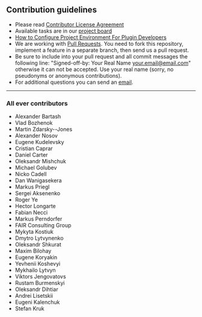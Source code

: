 ## Contribution guidelines

* Please read [Contributor License Agreement](http://developercertificate.org)
* Available tasks are in our [project board](https://github.com/epam/sap-commerce-intellij-idea-plugin/projects/1) 
* [How to Configure Project Environment For Plugin Developers](https://www.jetbrains.org/intellij/sdk/docs/basics/getting_started/setting_up_environment.html)
* We are working with [Pull Requests](https://help.github.com/articles/about-pull-requests/). You need to fork this repository, implement a feature in a separate branch, then send us a pull request.
* Be sure to include into your pull request and all commit messages the following line: "Signed-off-by: Your Real Name your.email@email.com" otherwise it can not be accepted. Use your real name (sorry, no pseudonyms or anonymous contributions).
* For additional questions you can send an [email](mailto:hybrisideaplugin@epam.com).

---

### All ever contributors

- Alexander Bartash
- Vlad Bozhenok
- Martin Zdarsky--Jones 
- Alexander Nosov 
- Eugene Kudelevsky
- Cristian Caprar 
- Daniel Carter
- Oleksandr Mishchuk 
- Michael Golubev
- Nicko Cadell 
- Dan Wanigasekera
- Markus Priegl 
- Sergei Aksenenko
- Roger Ye 
- Hector Longarte
- Fabian Necci 
- Markus Perndorfer
- FAIR Consulting Group 
- Mykyta Kostiuk
- Dmytro Lytvynenko 
- Oleksandr Shkurat
- Maxim Bilohay 
- Eugene Koryakin
- Yevhenii Koshevyi 
- Mykhailo Lytvyn
- Viktors Jengovatovs 
- Rustam Burmenskyi
- Oleksandr Dihtiar 
- Andrei Lisetskii
- Eugeni Kalenchuk
- Stefan Kruk